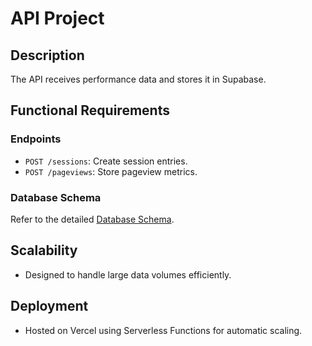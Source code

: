 # API Project

## Description

The API receives performance data and stores it in Supabase.

## Functional Requirements

### Endpoints

- `POST /sessions`: Create session entries.
- `POST /pageviews`: Store pageview metrics.

### Database Schema

Refer to the detailed [Database Schema](./database-schema.md).

## Scalability

- Designed to handle large data volumes efficiently.

## Deployment

- Hosted on Vercel using Serverless Functions for automatic scaling.